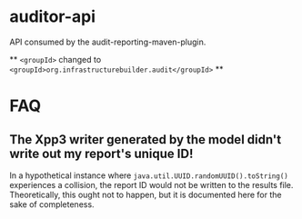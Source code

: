 # auditor-api
API consumed by the audit-reporting-maven-plugin.

** `<groupId>` changed to `<groupId>org.infrastructurebuilder.audit</groupId>` **

# FAQ

## The Xpp3 writer generated by the model didn't write out my report's unique ID!

In a hypothetical instance where `java.util.UUID.randomUUID().toString()`
experiences a collision, the report ID would not be written to the results file.
Theoretically, this ought not to happen, but it is documented here for the
sake of completeness.

